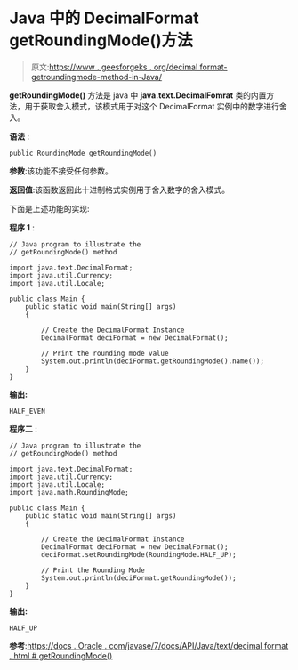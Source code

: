 # Java 中的 DecimalFormat getRoundingMode()方法

> 原文:[https://www . geesforgeks . org/decimal format-getroundingmode-method-in-Java/](https://www.geeksforgeeks.org/decimalformat-getroundingmode-method-in-java/)

**getRoundingMode()** 方法是 java 中 **java.text.DecimalFomrat** 类的内置方法，用于获取舍入模式，该模式用于对这个 DecimalFormat 实例中的数字进行舍入。

**语法** :

```
public RoundingMode getRoundingMode()

```

**参数**:该功能不接受任何参数。

**返回值**:该函数返回此十进制格式实例用于舍入数字的舍入模式。

下面是上述功能的实现:

**程序 1** :

```
// Java program to illustrate the
// getRoundingMode() method

import java.text.DecimalFormat;
import java.util.Currency;
import java.util.Locale;

public class Main {
    public static void main(String[] args)
    {

        // Create the DecimalFormat Instance
        DecimalFormat deciFormat = new DecimalFormat();

        // Print the rounding mode value
        System.out.println(deciFormat.getRoundingMode().name());
    }
}
```

**输出:**

```
HALF_EVEN

```

**程序二** :

```
// Java program to illustrate the
// getRoundingMode() method

import java.text.DecimalFormat;
import java.util.Currency;
import java.util.Locale;
import java.math.RoundingMode;

public class Main {
    public static void main(String[] args)
    {

        // Create the DecimalFormat Instance
        DecimalFormat deciFormat = new DecimalFormat();
        deciFormat.setRoundingMode(RoundingMode.HALF_UP);

        // Print the Rounding Mode
        System.out.println(deciFormat.getRoundingMode());
    }
}
```

**输出:**

```
HALF_UP

```

**参考**:[https://docs . Oracle . com/javase/7/docs/API/Java/text/decimal format . html # getRoundingMode()](https://docs.oracle.com/javase/7/docs/api/java/text/DecimalFormat.html#getRoundingMode())